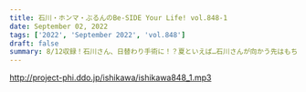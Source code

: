 ```yaml
---
title: 石川・ホンマ・ぶるんのBe-SIDE Your Life! vol.848-1
date: September 02, 2022
tags: ['2022', 'September 2022', 'vol.848']
draft: false
summary: 8/12収録！石川さん、日替わり手術に！？夏といえば…石川さんが向かう先はもちろん！
---
```


http://project-phi.ddo.jp/ishikawa/ishikawa848_1.mp3
